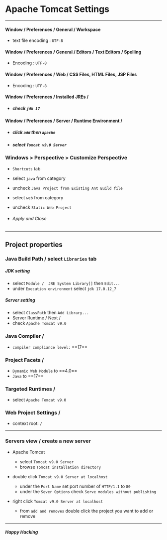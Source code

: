 # Apache Tomcat Settings

---

#### Window / Preferences / General / Workspace
- text file encoding : `UTF-8`

#### Window / Preferences / General / Editors / Text Editors / Spelling
- Encoding : `UTF-8`

#### Window / Preferences / Web / CSS Files, HTML Files, JSP Files 
- Encoding : `UTF-8`

#### Window / Preferences / Installed JREs / 
- ##### check `jdk 17`

#### Window / Preferences / Server / Runtime Environment /
- ##### click `add` then `apache`
- ##### select `Tomcat v9.0 Server`

### Windows > Perspective > Customize Perspective
- `Shortcuts` tab
- select `java` from category
- uncheck `Java Project from Existing Ant Build file`
	
- select `web` from category
- uncheck `Static Web Project`
	
- ###### Apply and Close

---

## Project properties

### Java Build Path / select `Libraries` tab

##### JDK setting
- select `Module /  JRE System Library[]` then `Edit...`
- under `Execution environment` select `jdk 17.0.12_7`

##### Server setting
- select `ClassPath` then `Add Library...`
- Server Runtime / Next / 
- check `Apache Tomcat v9.0`

### Java Compiler / 
- `compiler compliance level:` ==17== 

### Project Facets / 
- `Dynamic Web Module` to ==4.0== 
- `Java` to ==17==  

### Targeted Runtimes /
- select `Apache Tomcat v9.0` 

### Web Project Settings / 
- context root:  `/`

---

### Servers view / create a new server
- Apache Tomcat
  - select `Tomcat v9.0 Server`
  - browse `Tomcat installation directory` 

- double click `Tomcat v9.0 Server at localhost`
  - under the `Port Name` set port number of `HTTP/1.1` to `80`
  - under the `Sever Options` check `Serve modules without publishing`

- right click  `Tomcat v9.0 Server at localhost`
  - from `add and removes` double click the project you want to add or remove

---

##### Happy Hacking
